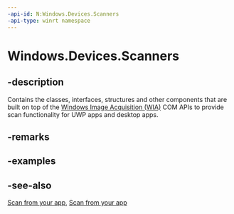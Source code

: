 ```yaml
---
-api-id: N:Windows.Devices.Scanners
-api-type: winrt namespace
---
```


# Windows.Devices.Scanners

## -description
Contains the classes, interfaces, structures and other components that are built on top of the [Windows Image Acquisition (WIA)](/windows/desktop/wia/-wia-startpage) COM APIs to provide scan functionality for UWP apps and desktop apps.

## -remarks

## -examples

## -see-also
[Scan from your app](/windows/uwp/devices-sensors/scan-from-your-app), [Scan from your app](/windows/uwp/devices-sensors/scan-from-your-app)

